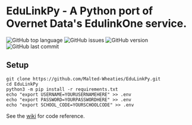 # EduLinkPy - A Python port of Overnet Data's EdulinkOne service.
![GitHub top language](https://img.shields.io/github/languages/top/Malted-Wheaties/EduLinkPy?color=purple)
![GitHub issues](https://img.shields.io/github/issues/Malted-Wheaties/EduLinkPy?color=purple)
![GitHub version](https://img.shields.io/github/v/tag/Malted-Wheaties/EduLinkPy?color=purple)
![GitHub last commit](https://img.shields.io/github/last-commit/Malted-Wheaties/EduLinkPy)

## Setup 
```
git clone https://github.com/Malted-Wheaties/EduLinkPy.git
cd EduLinkPy
python3 -m pip install -r requirements.txt
echo "export USERNAME=YOURUSERNAMEHERE" >> .env
echo "export PASSWORD=YOURPASSWORDHERE" >> .env
echo "export SCHOOL_CODE=YOURSCHOOLCODE" >> .env
```


See the [wiki](https://github.com/Malted-Wheaties/EduLinkPy/wiki) for code reference.
